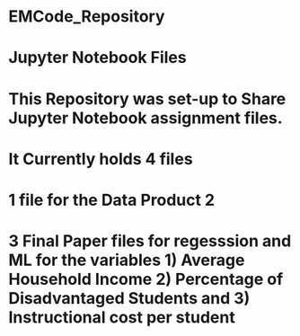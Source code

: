 # EMCode_Repository
# Jupyter Notebook Files
# This Repository was set-up to Share Jupyter Notebook assignment files.
# It Currently holds 4 files
# 1 file for the Data Product 2
# 3 Final Paper files for regesssion and ML for the variables 1) Average Household Income 2) Percentage of Disadvantaged Students and 3) Instructional cost per student
